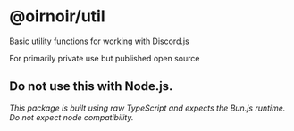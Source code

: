 # @oirnoir/util

Basic utility functions for working with Discord.js

For primarily private use but published open source

## Do not use this with Node.js.
*This package is built using raw TypeScript and expects the Bun.js runtime.*
*Do not expect node compatibility.*
